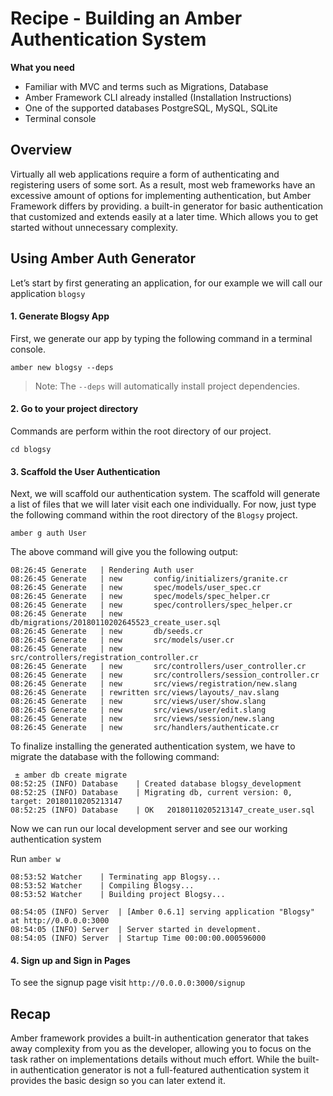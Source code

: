 # Recipe - Building an Amber Authentication System

**What you need**

- Familiar with MVC and terms such as Migrations, Database
- Amber Framework CLI already installed (Installation Instructions)
- One of the supported databases PostgreSQL, MySQL, SQLite
- Terminal console

## Overview

Virtually all web applications require a form of authenticating and registering users of some sort. As a result, most web frameworks have an excessive amount of options for implementing authentication, but Amber Framework differs by providing. a built-in generator for basic authentication that customized and extends easily at a later time. Which allows you to get started without unnecessary complexity.

## Using Amber Auth Generator

Let’s start by first generating an application, for our example we will call our application `blogsy`

#### 1. Generate Blogsy App

First, we generate our app by typing the following command in a terminal console.

`amber new blogsy --deps`

> Note: The `--deps` will automatically install project dependencies.

#### 2. Go to your project directory 

Commands are perform within the root directory of our project.

`cd blogsy`

#### 3. Scaffold the User Authentication

Next, we will scaffold our authentication system. The scaffold will generate a list of files that we will later visit each one individually. For now, just type the following command within the root directory of the `Blogsy` project.

`amber g auth User`

The above command will give you the following output:

```
08:26:45 Generate	| Rendering Auth user
08:26:45 Generate	| new       config/initializers/granite.cr
08:26:45 Generate	| new       spec/models/user_spec.cr
08:26:45 Generate	| new       spec/models/spec_helper.cr
08:26:45 Generate	| new       spec/controllers/spec_helper.cr
08:26:45 Generate	| new       db/migrations/20180110202645523_create_user.sql
08:26:45 Generate	| new       db/seeds.cr
08:26:45 Generate	| new       src/models/user.cr
08:26:45 Generate	| new       src/controllers/registration_controller.cr
08:26:45 Generate	| new       src/controllers/user_controller.cr
08:26:45 Generate	| new       src/controllers/session_controller.cr
08:26:45 Generate	| new       src/views/registration/new.slang
08:26:45 Generate	| rewritten src/views/layouts/_nav.slang
08:26:45 Generate	| new       src/views/user/show.slang
08:26:45 Generate	| new       src/views/user/edit.slang
08:26:45 Generate	| new       src/views/session/new.slang
08:26:45 Generate	| new       src/handlers/authenticate.cr
```

To finalize installing the generated authentication system, we have to migrate the database with the following command:

```
 ± amber db create migrate
08:52:25 (INFO) Database	| Created database blogsy_development
08:52:25 (INFO) Database	| Migrating db, current version: 0, target: 20180110205213147
08:52:25 (INFO) Database	| OK   20180110205213147_create_user.sql
```

Now we can run our local development server and see our working authentication system

Run `amber w`

```
08:53:52 Watcher	| Terminating app Blogsy...
08:53:52 Watcher	| Compiling Blogsy...
08:53:52 Watcher	| Building project Blogsy...

08:54:05 (INFO) Server	| [Amber 0.6.1] serving application "Blogsy" at http://0.0.0.0:3000
08:54:05 (INFO) Server	| Server started in development.
08:54:05 (INFO) Server	| Startup Time 00:00:00.000596000
```

#### 4. Sign up and Sign in Pages 

To see the signup page visit `http://0.0.0.0:3000/signup`

## Recap

Amber framework provides a built-in authentication generator that takes away complexity from you as the developer, allowing you to focus on the task rather on implementations details without much effort. While the built-in authentication generator is not a full-featured authentication system it provides the basic design so you can later extend it.
